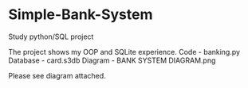 # Simple-Bank-System
Study python/SQL project 

The project shows my OOP and SQLite experience.
Code - banking.py
Database - card.s3db
Diagram - BANK SYSTEM DIAGRAM.png

Please see diagram attached.
